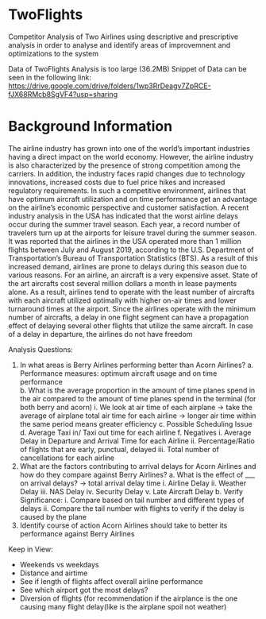 # TwoFlights
Competitor Analysis of Two Airlines using descriptive and prescriptive analysis in order to analyse and identify areas of improvemnent and optimizations to the system

Data of TwoFlights Analysis is too large (36.2MB)
Snippet of Data can be seen in the following link:
https://drive.google.com/drive/folders/1wp3RrDeagv7ZpRCE-fJX68RMcb8SgVF4?usp=sharing

# Background Information
The airline industry has grown into one of the world’s important industries having a direct impact on the world economy. However, the airline industry is also characterized by the presence of strong competition among the carriers. In addition, the industry faces rapid changes due to technology innovations, increased costs due to fuel price hikes and increased regulatory requirements. In such a competitive environment, airlines that have optimum aircraft utilization and on time performance get an advantage on the airline’s economic perspective and customer satisfaction.
A recent industry analysis in the USA has indicated that the worst airline delays occur during the summer travel season. Each year, a record number of travelers turn up at the airports for leisure travel during the summer season. It was reported that the airlines in the USA operated more than 1 million flights between July and August 2019, according to the U.S. Department of Transportation’s Bureau of Transportation Statistics (BTS). As a result of this increased demand, airlines are prone to delays during this season due to various reasons.
For an airline, an aircraft is a very expensive asset. State of the art aircrafts cost several million dollars a month in lease payments alone. As a result, airlines tend to operate with the least number of aircrafts with each aircraft utilized optimally with higher on-air times and lower turnaround times at the airport. Since the airlines operate with the minimum number of aircrafts, a delay in one flight segment can have a propagation effect of delaying several other flights that utilize the same aircraft. In case of a delay in departure, the airlines do not have freedom

Analysis Questions:
1. In what areas is Berry Airlines performing better than Acorn Airlines?
  a. Performance measures: optimum aircraft usage and on time performance  
  b. What is the average proportion in the amount of time planes spend in the air compared to the amount of time planes spend in the terminal (for both berry and acorn)
    i. We look at air time of each airplane → take the average of airplane total air time for each airline → longer air time within the same period means greater efficiency
  c. Possible Scheduling Issue
  d. Average Taxi in/ Taxi out time for each airline
  f. Negatives
    i. Average Delay in Departure and Arrival Time for each Airline
    ii. Percentage/Ratio of flights that are early, punctual, delayed
    iii. Total number of cancellations for each airline
2. What are the factors contributing to arrival delays for Acorn Airlines and how do they compare against Berry Airlines?
  a. What is the effect of ___ on arrival delays? -> total arrival delay time
    i. Airline Delay
    ii. Weather Delay
    iii. NAS Delay
    iv. Security Delay
    v. Late Aircraft Delay
  b. Verify Significance:
    i. Compare based on tail number and different types of delays
    ii. Compare the tail number with flights to verify if the delay is caused by the plane
3. Identify course of action Acorn Airlines should take to better its performance against Berry Airlines

Keep in View:
- Weekends vs weekdays
- Distance and airtime
- See if length of flights affect overall airline performance
- See which airport got the most delays?
- Diversion of flights (for recommendation if the airplance is the one causing many flight delay(like is the airplane spoil not weather)

